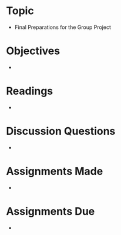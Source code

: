 # Topic

* Final Preparations for the Group Project

# Objectives

* 

# Readings

* 

# Discussion Questions

* 

# Assignments Made

* 

# Assignments Due

* 
